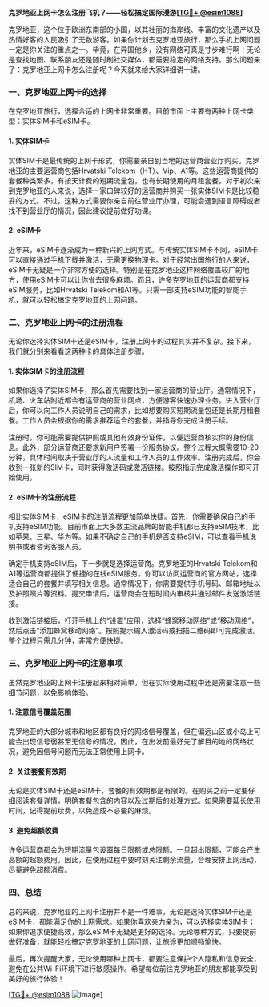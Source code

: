 **克罗地亚上网卡怎么注册飞机？——轻松搞定国际漫游[[TG💪+ @esim1088](https://t.me/s/esim1088)]**

克罗地亚，这个位于欧洲东南部的小国，以其壮丽的海岸线、丰富的文化遗产以及热情好客的人民吸引了无数游客。如果你计划去克罗地亚旅行，那么手机上网问题一定是你关注的重点之一。毕竟，在异国他乡，没有网络可真是寸步难行啊！无论是查找地图、联系朋友还是随时刷社交媒体，都需要稳定的网络支持。那么问题来了：克罗地亚上网卡怎么注册呢？今天就来给大家详细讲一讲。

### 一、克罗地亚上网卡的选择

在克罗地亚旅行，选择合适的上网卡非常重要。目前市面上主要有两种上网卡类型：实体SIM卡和eSIM卡。

#### 1. 实体SIM卡
实体SIM卡是最传统的上网卡形式，你需要亲自到当地的运营商营业厅购买。克罗地亚的主要运营商包括Hrvatski Telekom（HT）、Vip、A1等。这些运营商提供的套餐种类繁多，有按天计费的短期流量包，也有长期使用的月租套餐。对于初次来到克罗地亚的人来说，选择一家口碑较好的运营商并购买一张实体SIM卡是比较稳妥的方式。不过，这种方式需要你亲自前往营业厅办理，可能会遇到语言障碍或者找不到营业厅的情况，因此建议提前做好功课。

#### 2. eSIM卡
近年来，eSIM卡逐渐成为一种新兴的上网方式。与传统实体SIM卡不同，eSIM卡可以直接通过手机下载并激活，无需更换物理卡。对于经常出国旅行的人来说，eSIM卡无疑是一个非常方便的选择。特别是在克罗地亚这样网络覆盖较广的地方，使用eSIM卡可以让你省去很多麻烦。而且，许多克罗地亚的运营商都支持eSIM服务，比如Hrvatski Telekom和A1等。只需一部支持eSIM功能的智能手机，就可以轻松搞定克罗地亚的上网问题。

### 二、克罗地亚上网卡的注册流程

无论你选择实体SIM卡还是eSIM卡，注册上网卡的过程其实并不复杂。接下来，我们就分别来看看这两种卡的具体注册步骤。

#### 1. 实体SIM卡的注册流程
如果你选择了实体SIM卡，那么首先需要找到一家运营商的营业厅。通常情况下，机场、火车站附近都会有运营商的营业网点，方便游客快速办理业务。进入营业厅后，你可以向工作人员说明自己的需求，比如想要购买短期流量包还是长期月租套餐。工作人员会根据你的需求推荐适合的套餐，并指导你完成注册手续。

注册时，你可能需要提供护照或其他有效身份证件，以便运营商核实你的身份信息。此外，部分运营商还要求新用户签署一份服务协议。整个过程大概需要10-20分钟，具体时间取决于营业厅的人流量和工作人员的工作效率。注册完成后，你会收到一张新的SIM卡，同时获得激活码或激活链接。按照指示完成激活操作即可开始使用。

#### 2. eSIM卡的注册流程
相比实体SIM卡，eSIM卡的注册流程更加简单快捷。首先，你需要确保自己的手机支持eSIM功能。目前市面上大多数主流品牌的智能手机都已支持eSIM技术，比如苹果、三星、华为等。如果不确定自己的手机是否支持eSIM，可以查看手机说明书或者咨询客服人员。

确定手机支持eSIM后，下一步就是选择运营商。克罗地亚的Hrvatski Telekom和A1等运营商都提供了便捷的在线eSIM服务。你可以访问运营商的官方网站，选择适合自己的套餐并填写相关信息。通常情况下，你需要提供手机号码、邮箱地址以及护照照片等资料。提交申请后，运营商会在短时间内审核并通过邮件发送激活链接。

收到激活链接后，打开手机上的“设置”应用，选择“蜂窝移动网络”或“移动网络”，然后点击“添加蜂窝移动网络”。按照提示输入激活码或扫描二维码即可完成激活。整个过程只需几分钟，非常方便快捷。

### 三、克罗地亚上网卡的注意事项

虽然克罗地亚的上网卡注册起来相对简单，但在实际使用过程中还是需要注意一些细节问题，以免影响体验。

#### 1. 注意信号覆盖范围
克罗地亚的大部分城市和地区都有良好的网络信号覆盖，但在偏远山区或小岛上可能会出现信号弱甚至无信号的情况。因此，在出发前最好先了解目的地的网络状况，避免因信号问题而无法正常使用上网卡。

#### 2. 关注套餐有效期
无论是实体SIM卡还是eSIM卡，套餐的有效期都是有限的。在购买之前一定要仔细阅读套餐详情，明确套餐包含的内容以及过期后的处理方式。如果需要延长使用时间，记得提前续费，以免造成不必要的麻烦。

#### 3. 避免超额收费
许多运营商都会为短期流量包设置每日限额或总限额。一旦超出限额，可能会产生高额的超额费用。因此，在使用过程中要时刻关注剩余流量，合理安排上网活动，尽量避免超额消费。

### 四、总结

总的来说，克罗地亚的上网卡注册并不是一件难事，无论是选择实体SIM卡还是eSIM卡，都能满足你的上网需求。如果你喜欢亲力亲为，可以选择实体SIM卡；如果你追求便捷高效，那么eSIM卡无疑是更好的选择。无论哪种方式，只要提前做好准备，就能轻松搞定克罗地亚的上网问题，让旅途更加顺畅愉快。

最后，再次提醒大家，无论使用哪种上网卡，都要注意保护个人隐私和信息安全，避免在公共Wi-Fi环境下进行敏感操作。希望每位前往克罗地亚的朋友都能享受到美好的旅行体验！

[[TG💪+ @esim1088](https://t.me/s/esim1088) ![Image](https://i.postimg.cc/4NQfJmqS/Snipaste-2025-05-13-00-14-12.png)]